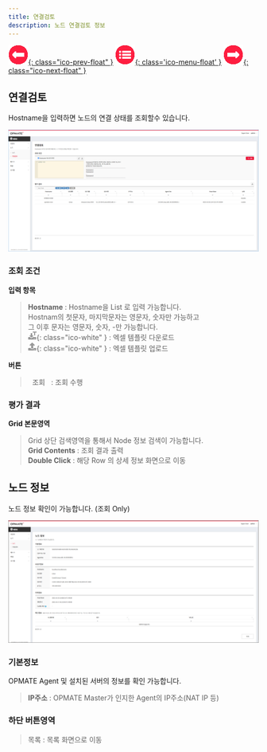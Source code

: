 ```yaml
---
title: 연결검토
description: 노드 연결검토 정보
---
```


<link rel="stylesheet" type="text/css" href="css/opme.css">

<!-- Defined -->
[nodereview-lst]: img/nodereview-lst.png
[node-dtl]: img/node-dtl.png

<!-- Floating Menu -->
[prev]: node.html "역할"
[menu]: index.html "목차"
[next]: task.html "태스크"
[ico-prev]: img/icon/ico-prev.png
[ico-menu]: img/icon/ico-menu.png
[ico-next]: img/icon/ico-next.png
[ico-temp]: img/icon/ico-templatedown.png 
[ico-excelup]: img/icon/ico-excelup.png
[![이전][ico-prev]{: class="ico-prev-float" }][prev]
[![목차][ico-menu]{: class='ico-menu-float' }][menu]
[![다음][ico-next]{: class="ico-next-float" }][next]

## 연결검토

Hostname을 입력하면 노드의 연결 상태를 조회할수 있습니다.

![연결검토 목록][nodereview-lst]

### **조회 조건**

**입력 항목** 
 
> **Hostname** : Hostname을 List 로 입력 가능합니다.  
> Hostnam의 첫문자, 마지막문자는 영문자, 숫자만 가능하고  
> 그 이후 문자는 영문자, 숫자, -만 가능합니다.  
> ![엑셀템플릿다운로드][ico-temp]{: class="ico-white" } : 엑셀 템플릿 다운로드    
> ![엑셀업로드][ico-excelup]{: class="ico-white" } : 엑셀 템플릿 업로드  

**버튼**

> <kbd class="btn-red">&nbsp;조회&nbsp;</kbd> : 조회 수행  
 
### **평가 결과**

**Grid 본문영역**

> Grid 상단 검색영역을 통해서 Node 정보 검색이 가능합니다.  
> **Grid Contents** : 조회 결과 출력    
> **Double Click** : 해당 Row 의 상세 정보 화면으로 이동  


## 노드 정보

노드 정보 확인이 가능합니다. (조회 Only)

![노드 정보][node-dtl]
 
### **기본정보**

OPMATE Agent 및 설치된 서버의 정보를 확인 가능합니다.

> **IP주소** : OPMATE Master가 인지한 Agent의 IP주소(NAT IP 등)

### **하단 버튼영역**

> <kbd class="btn-gray">목록</kbd> : 목록 화면으로 이동  
 
 